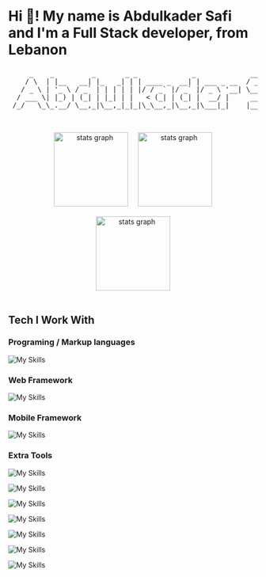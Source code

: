 # Hi 👋! My name is Abdulkader Safi and I'm a Full Stack developer, from Lebanon

###

<p align="center">
  <pre>
     _    _         _       _ _             _             ____         __ _
    / \  | |__   __| |_   _| | | ____ _  __| | ___ _ __  / ___|  __ _ / _(_)
   / _ \ | '_ \ / _` | | | | | |/ / _` |/ _` |/ _ \ '__| \___ \ / _` | |_| |
  / ___ \| |_) | (_| | |_| | |   < (_| | (_| |  __/ |     ___) | (_| |  _| |
 /_/   \_\_.__/ \__,_|\__,_|_|_|\_\__,_|\__,_|\___|_|    |____/ \__,_|_| |_|
  </pre>
</p>

<br clear="both">

<div align="center" style="width: 100% ;display: flex; flex-direction: column; justify-content: center; align-item: center; gap: 20px;">
    <div align="center" style="width: 100% ;display: flex; justify-content: center; align-item: center; gap: 20px;">
        <img src="https://github-readme-stats.vercel.app/api?username=Abdulkader-Safi&hide_title=false&hide_rank=false&show_icons=true&include_all_commits=true&count_private=true&disable_animations=false&theme=dracula&locale=en&hide_border=false" height="150" alt="stats graph"  />
        <img src="https://github-readme-streak-stats.herokuapp.com/?user=Abdulkader-Safi&locale=en&theme=dracula" height="150" alt="stats graph"  />
    </div>
    <div align="center" style="width: 100% ;display: flex; justify-content: center; align-item: center; gap: 20px;">
        <img src="https://github-readme-stats.vercel.app/api/top-langs?username=Abdulkader-Safi&show_icons=true&locale=en&layout=compact&theme=dracula" height="150" alt="stats graph"  />
    </div>
</div>

<br clear="both">

## Tech I Work With

### Programing / Markup languages

![My Skills](https://skillicons.dev/icons?i=html,css,js,ts,cs,php,markdown)

### Web Framework

![My Skills](https://skillicons.dev/icons?i=react,bootstrap,tailwind,next,dotnet,laravel)

### Mobile Framework

![My Skills](https://skillicons.dev/icons?i=react)

### Extra Tools

![My Skills](https://skillicons.dev/icons?i=nodejs,npm,yarn,bun)

![My Skills](https://skillicons.dev/icons?i=graphql,redux,prisma,vite,wordpress)

![My Skills](https://skillicons.dev/icons?i=git,github,aws,netlify,vercel)

![My Skills](https://skillicons.dev/icons?i=mongo,sqlite,postgres,mysql,firebase,supabase)

![My Skills](https://skillicons.dev/icons?i=neovim,vscode)

![My Skills](https://skillicons.dev/icons?i=linux,ubuntu,arch,mint,windows,apple)

![My Skills](https://skillicons.dev/icons?i=docker,figma,arduino,obsidian,postman)
